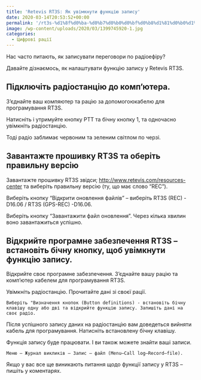 ```yaml
---
title: 'Retevis RT3S: Як увімкнути функцію запису'
date: 2020-03-14T20:53:52+00:00
permalink: '/rt3s-%d1%8f%d0%ba-%d0%b7%d0%b0%d0%bf%d0%b8%d1%81%d0%b0%d1%82%d0%b8-%d0%bf%d0%b5%d1%80%d0%b5%d0%b3%d0%be%d0%b2%d0%be%d1%80%d0%b8/'
image: /wp-content/uploads/2020/03/1399745920-1.jpg
categories:
  - Цифрові рації
---
```

Нас часто питають, як записувати переговори по радіоефіру?

Давайте дізнаємось, як налаштувати функцію запису у Retevis RT3S.

## Підключіть радіостанцію до комп&#8217;ютера.

З&#8217;єднайте ваш компяютер та рацію за допомогоюкабелю для програмування RT3S.

Натисніть і утримуйте кнопку PTT та бічну кнопку 1, та одночасно увімкніть радіостанцію.

Тоді радіо заблимає червоним та зеленим світлом по черзі.

## Завантажте прошивку RT3S та оберіть правильну версію

Завантажте прошивку RT3S звідси; http://www.retevis.com/resources-center та виберіть правильну версію (ту, що має слово “REC”).

Виберіть кнопку &#8220;Відкрити оновлення файлів&#8221; &#8211; виберіть RT3S (REC) -D16.06 / RT3S (GPS-REC) -D16.06.

Виберіть кнопку &#8220;Завантажити файл оновлення&#8221;. Через кілька хвилин воно завантажиться успішно.

## Відкрийте програмне забезпечення RT3S &#8211; встановіть бічну кнопку, щоб увімкнути функцію запису.

Відкрийте своє програмне забезпечення. З&#8217;єднайте вашу рацію та комп&#8217;ютер кабелем для програмування RT3S.

Увімкніть радіостанцію. Прочитайте дані зі своєї рації.

```
Виберіть "Визначення кнопок (Button definitions) - встановіть бічну клавішу одну або дві та відкрийте функцію запису. Запишіть дані на своє радіо.
```

Після успішного запису даних на радіостанцію вам доведеться вийняти кабель для програмування. Натисніть встановлену бічну клавішу.

Функція запису буде працювати. І ви також можете знайти ваші записи. 

```
Меню – Журнал викликів – Запис – файл (Menu–Call log–Record–file).
```

Якщо у вас все ще виникають питання щодо функції запису у RT3S &#8211; пишіть у коментарях.